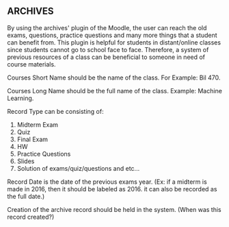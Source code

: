 ## ARCHIVES

By using the archives' plugin of the Moodle, the user can reach the old exams, questions, practice questions and many more
things that a student can benefit from. This plugin is helpful for students in distant/online classes since students cannot 
go to school face to face. Therefore, a system of previous resources of a class can be beneficial to someone in need 
of course materials.

Courses Short Name should be the name of the class. For Example: Bil 470.

Courses Long Name should be the full name of the class. Example: Machine Learning.

Record Type can be consisting of:
1) Midterm Exam
2) Quiz
3) Final Exam
4) HW
5) Practice Questions
6) Slides
7) Solution of exams/quiz/questions and etc...

Record Date is the date of the previous exams year. (Ex: if a midterm is made in 2016, then it should be labeled as 2016. 
it can also be recorded as the full date.)

Creation of the archive record should be held in the system. (When was this record created?)